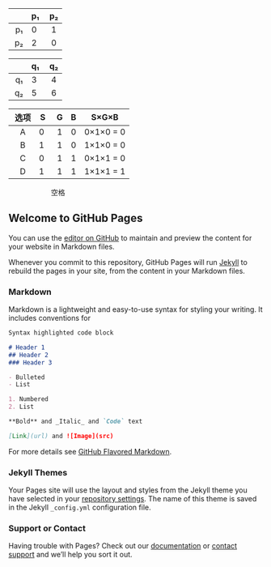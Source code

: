 
|   |  p₁ |  p₂ |
|:-:|:-:|:-:|
|  p₁ | 0  | 1 |
|  p₂ | 2  | 0 |

|   |  q₁ |  q₂ |
|:-:|:-:|:-:|
|  q₁ | 3  | 4 |
|  q₂ | 5  | 6 |


|  选项 |  S |   G|   B|   S×G×B|
|:-:|:-:|:-:|:-:|:-:|
|  A | 0  | 1 | 0| 0×1×0 = 0|
|  B | 1  | 1 | 0| 1×1×0 = 0|
|  C | 0  | 1 | 1| 0×1×1 = 0|
|  D | 1  | 1 | 1| 1×1×1 = 1|

      空格

## Welcome to GitHub Pages

You can use the [editor on GitHub](https://github.com/saaavsaaa/saaavsaaa.github.io/edit/master/aaa/aaa.md) to maintain and preview the content for your website in Markdown files.

Whenever you commit to this repository, GitHub Pages will run [Jekyll](https://jekyllrb.com/) to rebuild the pages in your site, from the content in your Markdown files.

### Markdown

Markdown is a lightweight and easy-to-use syntax for styling your writing. It includes conventions for

```markdown
Syntax highlighted code block

# Header 1
## Header 2
### Header 3

- Bulleted
- List

1. Numbered
2. List

**Bold** and _Italic_ and `Code` text

[Link](url) and ![Image](src)
```

For more details see [GitHub Flavored Markdown](https://guides.github.com/features/mastering-markdown/).

### Jekyll Themes

Your Pages site will use the layout and styles from the Jekyll theme you have selected in your [repository settings](https://github.com/saaavsaaa/saaavsaaa.github.io/settings). The name of this theme is saved in the Jekyll `_config.yml` configuration file.

### Support or Contact

Having trouble with Pages? Check out our [documentation](https://help.github.com/categories/github-pages-basics/) or [contact support](https://github.com/contact) and we’ll help you sort it out.
